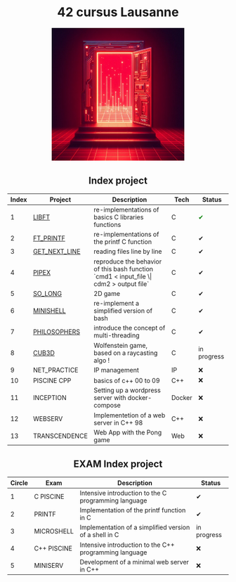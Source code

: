 <!-- ===== Title ===== -->
<div align="center">
  <h1>42 cursus Lausanne</h1>
</div>
<!-- ===== Title end ===== -->





<!-- ===== Cover picture ===== -->
<p align="center">
 <img src="git_utils/OIG3.CWKD1.png" alt="logo" style="width: 60%">
</p>
<!-- ===== Cover picture end ===== -->


<!-- ===== index title ===== -->
<div align="center">
  <h2>Index project </h2>
</div>
<!-- ===== index title end ===== -->



<!-- ===== Index ===== -->
<div align="center">
  <table>
    <thead>
      <tr>
        <th>Index</th>
        <th>Project</th>
        <th>Description</th>
        <th>Tech</th>
        <th>Status</th>
      </tr>
    </thead>
    <tbody>
      <tr>
        <td>1</td>
        <td><a href="https://github.com/Gl1tsh/Libft">LIBFT</a></td>
        <td>re-implementations of basics C libraries functions</td>
        <td>C</td>
        <td style="color: green;">✔</td>
      </tr>
      <tr>
        <td>2</td>
        <td><a href="https://github.com/Gl1tsh/ft_printf">FT_PRINTF</a></td>
        <td>re-implementations of the printf C function</td>
        <td>C</td>
        <td>✔</td>
      </tr>
      <tr>
        <td>3</td>
        <td><a href="https://github.com/Gl1tsh/Get_Next_Line">GET_NEXT_LINE</a></td>
        <td>reading files line by line</td>
        <td>C</td>
        <td>✔</td>
      </tr>
      <tr>
        <td>4</td>
        <td><a href="https://github.com/Gl1tsh/pipex">PIPEX</a></td>
        <td>reproduce the behavior of this bash function <br/>`cmd1 < input_file \| cdm2 > output file`</td>
        <td>C</td>
        <td>✔</td>
      </tr>
      <tr>
        <td>5</td>
        <td><a href="https://github.com/Gl1tsh/so_long_memory">SO_LONG</a></td>
        <td>2D game</td>
        <td>C</td>
        <td>✔</td>
      </tr>
      <tr>
        <td>6</td>
        <td><a href="https://github.com/Gl1tsh/my_minishell">MINISHELL</a></td>
        <td>re-implement a simplified version of bash</td>
        <td>C</td>
        <td>✔</td>
      </tr>
      <tr>
        <td>7</td>
        <td><a href="https://github.com/Gl1tsh/philosophers">PHILOSOPHERS</a></td>
        <td>introduce the concept of multi-threading</td>
        <td>C</td>
        <td>✔</td>
      </tr>
      <tr>
        <td>8</td>
        <td><a href="https://github.com/Gl1tsh/cube3D">CUB3D</a></td>
        <td>Wolfenstein game, based on a raycasting algo !</td>
        <td>C</td>
        <td>in progress</td>
      </tr>
      <tr>
        <td>9</td>
        <td>NET_PRACTICE</td>
        <td>IP management</td>
        <td>IP</td>
        <td>❌</td>
      </tr>
      <tr>
        <td>10</td>
        <td>PISCINE CPP</td>
        <td>basics of c++ 00 to 09</td>
        <td>C++</td>
        <td>❌</td>
      </tr>
      <tr>
        <td>11</td>
        <td>INCEPTION</td>
        <td>Setting up a wordpress server with docker-compose</td>
        <td>Docker</td>
        <td>❌</td>
      </tr>
      <tr>
        <td>12</td>
        <td>WEBSERV</td>
        <td>Implementetion of a web server in C++ 98</td>
        <td>C++</td>
        <td>❌</td>
      </tr>
      <tr>
        <td>13</td>
        <td>TRANSCENDENCE</td>
        <td>Web App with the Pong game</td>
        <td>Web</td>
        <td>❌</td>
      </tr>
    </tbody>
  </table>
</div>

<!-- ===== Index end ===== -->



<!-- ===== EXAM index title ===== -->
<div align="center">
  <h2>EXAM Index project </h2>
</div>
<!-- ===== EXAM index title end ===== -->


<!-- ===== EXAM Index ===== -->
<div align="center">
  <table>
    <thead>
      <tr>
        <th>Circle</th>
        <th>Exam</th>
        <th>Description</th>
        <th>Status</th>
      </tr>
    </thead>
    <tbody>
      <tr>
        <td>1</td>
        <td>C PISCINE</td>
        <td>Intensive introduction to the C programming language</td>
        <td>✔</td>
      </tr>
      <tr>
        <td>2</td>
        <td>PRINTF</td>
        <td>Implementation of the printf function in C</td>
        <td>✔</td>
      </tr>
      <tr>
        <td>3</td>
        <td>MICROSHELL</td>
        <td>Implementation of a simplified version of a shell in C</td>
        <td>in progress</td>
      </tr>
      <tr>
        <td>4</td>
        <td>C++ PISCINE</td>
        <td>Intensive introduction to the C++ programming language</td>
        <td>❌</td>
      </tr>
      <tr>
        <td>5</td>
        <td>MINISERV</td>
        <td>Development of a minimal web server in C++</td>
        <td>❌</td>
      </tr>
    </tbody>
  </table>
</div>
<!-- ===== EXAM Index end ===== -->
